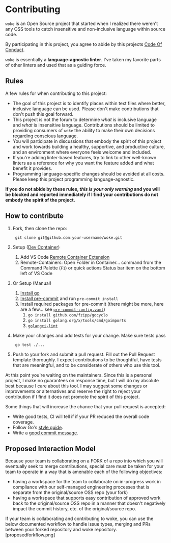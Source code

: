 # Contributing

`woke` is an Open Source project that started when I realized there weren't any OSS tools to catch insensitive and non-inclusive language within source code.

By participating in this project, you agree to abide by this projects [Code Of Conduct](./CODE_OF_CONDUCT.md).

`woke` is essentially a **language-agnostic linter**. I've taken my favorite parts of other linters
and used that as a guiding force.

## Rules

A few rules for when contributing to this project:

* The goal of this project is to identify places within text files where better, inclusive language can be used. Please don't make contributions that don't push this goal forward.
* This project is not the forum to determine _what_ is inclusive language and _what_ is insensitive language. Contributions should be limited to providing consumers of `woke` the ability to make their own decisions regarding conscious language.
* You will participate in discussions that embody the spirit of this project and work towards building a healthy, supportive, and productive culture, and an environment where everyone feels welcome and included.
* If you're adding linter-based features, try to link to other well-known linters as a reference for why you want the feature added and what benefit it provides.
* Programming language-specific changes should be avoided at all costs. Please keep this project programming language-agnostic.

**If you do not abide by these rules, _this is your only warning_ and you will be blocked and reported immediately if I find your contributions do not embody the spirit of the project.**

## How to contribute

1. Fork, then clone the repo:

        git clone git@github.com:your-username/woke.git

1. Setup ([Dev Container](https://code.visualstudio.com/docs/remote/containers))
   1. Add VS Code [Remote Container Extension](https://marketplace.visualstudio.com/items?itemName=ms-vscode-remote.remote-containers)
   1. Remote-Containers: Open Folder in Container... command from the Command Palette (`F1`) or quick actions Status bar item on the bottom left of VS Code
1. Or Setup (Manual)
   1. [Install go](https://golang.org/doc/install)
   1. [Install pre-commit](https://pre-commit.com/#install) and run `pre-commit install`
   1. Install required packages for pre-commit (there might be more, here are a few... see [`pre-commit-config.yaml`](.pre-commit-config.yaml))
      1. `go install github.com/fzipp/gocyclo`
      1. `go install golang.org/x/tools/cmd/goimports`
      1. [`golangci-lint`](https://golangci-lint.run/usage/install/#local-installation)

1. Make your changes and add tests for your change. Make sure tests pass

        go test ./...

1. Push to your fork and submit a pull request. Fill out the Pull Request template thoroughly. I expect contributions to be thoughtful, have tests that are meaningful, and to be considerate of others who use this tool.

At this point you're waiting on the maintainers. Since this is a personal project, I make no guarantees
on response time, but I will do my absolute best because I care about this tool.
I may suggest some changes or improvements or alternatives and reserve the right to reject your contribution if
I find it does not promote the spirit of this project.

Some things that will increase the chance that your pull request is accepted:

* Write good tests, CI will tell if if your PR reduced the overall code coverage.
* Follow Go's [style guide](https://golang.org/doc/effective_go.html).
* Write a [good commit message](http://tbaggery.com/2008/04/19/a-note-about-git-commit-messages.html).



## Proposed Interaction Model 

Because your team is collaborating on a FORK of a repo into which you will eventually seek to merge contributions, special care must be taken for your team to operate in a way that is amenable each of the following objectives:
* having a workspace for the team to collaborate on in-progress work in compliance with our self-managed engineering processes that is separate from the original/source OSS repo (your fork)
* having a workspace that supports easy contribution of approved work back to the original/source OSS repo in a manner that doesn't negatively impact the commit history, etc. of the original/source repo.

If your team is collaborating and contributing to woke, you can use the below documented workflow to handle issue types, merging and PRs between your forked repository and woke repository. [proposedforkflow.png] 
